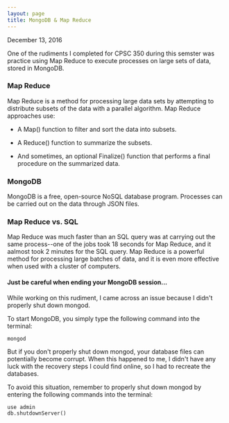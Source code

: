 ```yaml
---
layout: page
title: MongoDB & Map Reduce
---
```



December 13, 2016

One of the rudiments I completed for CPSC 350 during this semster was practice using Map Reduce to execute processes on large sets of data, stored in MongoDB.

### Map Reduce

Map Reduce is a method for processing large data sets by attempting to distribute subsets of the data with a parallel algorithm. Map Reduce approaches use:

*   A Map() function to filter and sort the data into subsets.

*   A Reduce() function to summarize the subsets.

*   And sometimes, an optional Finalize() function that performs a final procedure on the summarized data.

### MongoDB

MongoDB is a free, open-source NoSQL database program. Processes can be carried out on the data through JSON files.

### Map Reduce vs. SQL

Map Reduce was much faster than an SQL query was at carrying out the same process--one of the jobs took 18 seconds for Map Reduce, and it aalmost took 2 minutes for the SQL query. Map Reduce is a powerful method for processing large batches of data, and it is even more effective when used with a cluster of computers.

#### Just be careful when ending your MongoDB session...

While working on this rudiment, I came across an issue because I didn't properly shut down mongod.

To start MongoDB, you simply type the following command into the terminal:

```
mongod
```

But if you don't properly shut down mongod, your database files can potentially become corrupt. When this happened to me, I didn't have any luck with the recovery steps I could find online, so I had to recreate the databases.

To avoid this situation, remember to properly shut down mongod by entering the following commands into the terminal:

```
use admin
db.shutdownServer()
```
